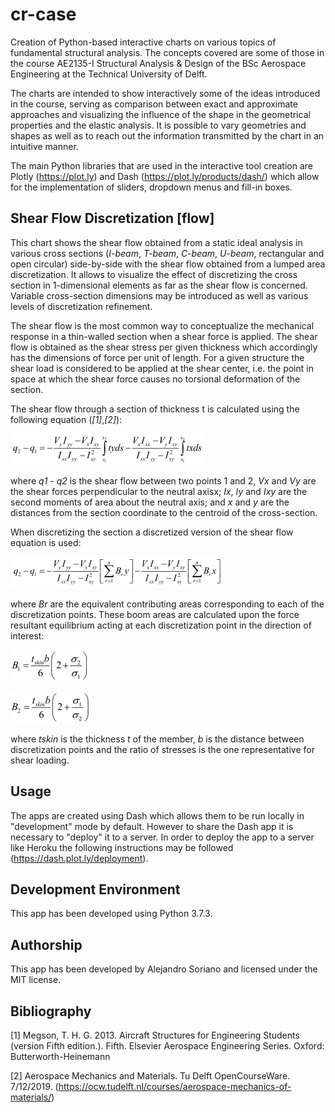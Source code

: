 # cr-case

Creation of Python-based interactive charts on various topics of fundamental structural analysis. The concepts covered are some of those in the course AE2135-I Structural Analysis & Design of the BSc Aerospace Engineering at the Technical University of Delft.

The charts are intended to show interactively some of the ideas introduced in the course, serving as comparison between exact and approximate approaches and visualizing the influence of the shape in the geometrical properties and the elastic analysis. It is possible to vary geometries and shapes as well as to reach out the information transmitted by the chart in an intuitive manner.

The main Python libraries that are used in the interactive tool creation are Plotly (https://plot.ly) and Dash (https://plot.ly/products/dash/) which allow for the implementation of sliders, dropdown menus and fill-in boxes.

## Shear Flow Discretization [flow]

This chart shows the shear flow obtained from a static ideal analysis in various cross sections (*I-beam*, *T-beam*, *C-beam*, *U-beam*, rectangular and open circular) side-by-side with the shear flow obtained from a lumped area discretization. It allows to visualize the effect of discretizing the cross section in 1-dimensional elements as far as the shear flow is concerned. Variable cross-section dimensions may be introduced as well as various levels of discretization refinement.

The shear flow is the most common way to conceptualize the mechanical response in a thin-walled section when a shear force is applied. The shear flow is obtained as the shear stress per given thickness which accordingly has the dimensions of force per unit of length. For a given structure the shear load is considered to be applied at the shear center, i.e. the point in space at which the shear force causes no torsional deformation of the section.

The shear flow through a section of thickness t is calculated using the following equation (*[1]*,*[2]*):

![continuous equation](/resources/eq_cont.PNG)

where *q1 - q2* is the shear flow between two points 1 and 2, *Vx* and *Vy* are the shear forces perpendicular to the neutral axisx; *Ix*, *Iy* and *Ixy* are the second moments of area about the neutral axis; and *x* and *y* are the distances from the section coordinate to the centroid of the cross-section.

When discretizing the section a discretized version of the shear flow equation is used:

![discrete equation](/resources/eq_disc.PNG)

where *Br* are the equivalent contributing areas corresponding to each of the discretization points. These boom areas are calculated upon the force resultant equilibrium acting at each discretization point in the direction of interest:

![b1](/resources/b1.PNG)

![b2](/resources/b2.PNG)

where *tskin* is the thickness *t* of the member, *b* is the distance between discretization points and the ratio of stresses is the one representative for shear loading.

## Usage

The apps are created using Dash which allows them to be run locally in "development" mode by default. However to share the Dash app it is necessary to "deploy" it to a server. In order to deploy the app to a server like Heroku the following instructions may be followed (https://dash.plot.ly/deployment).

## Development Environment

This app has been developed using Python 3.7.3.

## Authorship

This app has been developed by Alejandro Soriano and licensed under the MIT license.

## Bibliography

[1] Megson, T. H. G. 2013. Aircraft Structures for Engineering Students (version Fifth edition.). Fifth. Elsevier Aerospace Engineering Series. Oxford: Butterworth-Heinemann

[2] Aerospace Mechanics and Materials. Tu Delft OpenCourseWare. 7/12/2019. (https://ocw.tudelft.nl/courses/aerospace-mechanics-of-materials/)


